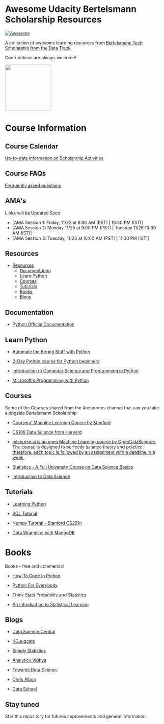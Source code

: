# Awesome Udacity Bertelsmann Scholarship Resources

[![Awesome](https://cdn.rawgit.com/sindresorhus/awesome/d7305f38d29fed78fa85652e3a63e154dd8e8829/media/badge.svg)](https://github.com/sindresorhus/awesome) 

A collection of awesome learning resources from [Bertelsmann Tech Scholarship from the Data Track](https://sites.google.com/udacity.com/bertelsmann-challenge/data-track).

Contributions are always welcome!

<p align="left">
  	<img width="150" height="150" src="https://imgur.com/pmxpMO8.png" />
</p>

# Course Information

## Course Calendar
[Up-to-date Information on Scholarship Activities](https://sites.google.com/udacity.com/bertelsmann-challenge/data-track/data-calendar)

## Course FAQs
[Frequently asked questions](https://sites.google.com/udacity.com/bertelsmann-challenge/overview/faqs)

## AMA's
Links will be Updated Soon

- [AMA Session 1: Friday, 11/22 at 9:00 AM (PST) | 10:30 PM (IST)]
- [AMA Session 2: Monday 11/25 at 9:00 PM (PST) | Tuesday 11/26 10:30 AM (IST)]
- [AMA Session 3: Tuesday, 11/26 at 10:00 AM (PST) | 11:30 PM (IST)]


## Resources

- [Resources](#resources)
    - [Documentation](#documentation)
    - [Learn Python](#learn-python)
    - [Courses](#courses)
    - [Tutorials](#tutorials)
    - [Books](#books)
    - [Blogs](#blogs)

## Documentation

* [Python Official Documentation](https://docs.python.org/3/)

## Learn Python

* [Automate the Boring Stuff with Python](https://automatetheboringstuff.com/)

* [2-Day Python course for Python beginners](https://developers.google.com/edu/python/)

* [Introduction to Computer Science and Programming in Python](https://ocw.mit.edu/courses/electrical-engineering-and-computer-science/6-0001-introduction-to-computer-science-and-programming-in-python-fall-2016)

* [Microsoft's Programming with Python](https://www.youtube.com/watch?v=jFCNu1-Xdsw&list=PLlrxD0HtieHhS8VzuMCfQD4uJ9yne1mE6)

## Courses

Some of the Courses shared from the #resources channel that can you take alongside Bertelsmann Scholarship

* [Coursera' Machine Learning Course by Stanford](https://www.coursera.org/learn/machine-learning)

* [CS109 Data Science from Harvard](http://cs109.github.io/2015/)

* [mlcourse.ai is an open Machine Learning course by OpenDataScience. The course is designed to perfectly balance theory and practice; therefore, each topic is followed by an assignment with a deadline in a week. ](https://mlcourse.ai/)

* [Statistics - A Full University Course on Data Science Basics](https://www.youtube.com/watch?v=xxpc-HPKN28)

* [Introduction to Data Science](https://www.coursera.org/specializations/data-science)

## Tutorials

* [Learning Python](https://www.freecodecamp.org/news/learning-python-from-zero-to-hero-120ea540b567/)

* [SQL Tutorial](https://mode.com/sql-tutorial/)

* [Numpy Tutorial - Stanford CS231n](https://cs231n.github.io/python-numpy-tutorial)

* [Data Wrangling with MongoDB](https://www.udacity.com/course/data-wrangling-with-mongodb--ud032)

# Books

Books - free and commercial

* [How To Code In Python](https://assets.digitalocean.com/books/python/how-to-code-in-python.pdf)

* [Python For Everybody](http://do1.dr-chuck.com/pythonlearn/EN_us/pythonlearn.pdf)

* [Think Stats Probability and Statistics](http://www.greenteapress.com/thinkstats/thinkstats.pdf)

* [An Introduction to Statistical Learning](http://faculty.marshall.usc.edu/gareth-james/ISL/ISLR%20Seventh%20Printing.pdf)

## Blogs

* [Data Science Central](https://www.datasciencecentral.com/)

* [KDuuggets](https://www.kdnuggets.com/)

* [Simply Statistics](https://simplystatistics.org/)

* [Analytics Vidhya](https://www.analyticsvidhya.com/blog/)

* [Towards Data Science](https://towardsdatascience.com/)

* [Chris Albon](https://chrisalbon.com/)

* [Data School](https://www.dataschool.io/)


## Stay tuned
Star this repository for futures improvements and general information.
